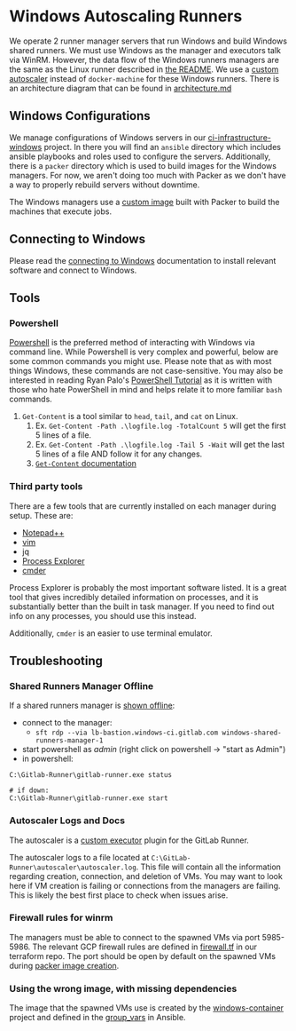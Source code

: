 # Windows Autoscaling Runners

We operate 2 runner manager servers that run Windows and build Windows shared runners. We
must use Windows as the manager and executors talk via WinRM. However, the data flow
of the Windows runners managers are the same as the Linux runner described in
[the README](../README.md). We use a [custom autoscaler](https://gitlab.com/gitlab-org/ci-cd/custom-executor-drivers/autoscaler)
instead of `docker-machine` for these Windows runners. There is an architecture diagram that
can be found in [architecture.md](./architecture.md)

## Windows Configurations

We manage configurations of Windows servers in our [ci-infrastructure-windows](https://ops.gitlab.net/gitlab-com/gl-infra/ci-infrastructure-windows)
project. In there you will find an `ansible` directory which includes ansible playbooks and roles
used to configure the servers. Additionally, there is a `packer` directory which is used to build
images for the Windows managers. For now, we aren't doing too much with Packer as we don't have
a way to properly rebuild servers without downtime.

The Windows managers use a [custom image](https://gitlab.com/gitlab-org/ci-cd/shared-runners/images/gcp/windows-containers/)
built with Packer to build the machines that execute jobs.

## Connecting to Windows

Please read the [connecting to Windows](./connecting.md) documentation
to install relevant software and connect to Windows.

## Tools

### Powershell

[Powershell](https://docs.microsoft.com/en-us/powershell/) is the preferred method
of interacting with Windows via command line. While Powershell is very complex and
powerful, below are some common commands you might use. Please note that as with
most things Windows, these commands are not case-sensitive. You may also be interested
in reading Ryan Palo's [PowerShell Tutorial](https://simpleprogrammer.com/powershell-tutorial/)
as it is written with those who hate PowerShell in mind and helps relate it to
more familiar `bash` commands.

1. `Get-Content` is a tool similar to `head`, `tail`, and `cat` on Linux. 
   1. Ex. `Get-Content -Path .\logfile.log -TotalCount 5` will get the first 5 lines of a file.
   2. Ex. `Get-Content -Path .\logfile.log -Tail 5 -Wait` will get the last 5 lines of a file AND follow it for any changes.
   3. [`Get-Content` documentation](https://docs.microsoft.com/en-us/powershell/module/microsoft.powershell.management/get-content?view=powershell-7)

### Third party tools

There are a few tools that are currently installed on each manager during setup. These are:

- [Notepad++](https://notepad-plus-plus.org/)
- [vim](https://chocolatey.org/packages/vim)
- jq
- [Process Explorer](https://docs.microsoft.com/en-us/sysinternals/downloads/process-explorer)
- [cmder](https://cmder.net/)

Process Explorer is probably the most important software listed. It is a great tool that gives
incredibly detailed information on processes, and it is substantially better than the built in
task manager. If you need to find out info on any processes, you should use this instead.

Additionally, `cmder` is an easier to use terminal emulator.

## Troubleshooting

### Shared Runners Manager Offline

If a shared runners manager is [shown offline](https://gitlab.com/gitlab-com/gl-infra/infrastructure/issues/9186):

- connect to the manager:
  - `sft rdp --via lb-bastion.windows-ci.gitlab.com windows-shared-runners-manager-1`
- start powershell as _admin_ (right click on powershell -> "start as Admin")
- in powershell:

```
C:\Gitlab-Runner\gitlab-runner.exe status

# if down:
C:\Gitlab-Runner\gitlab-runner.exe start
```

### Autoscaler Logs and Docs

The autoscaler is a [custom executor](https://docs.gitlab.com/runner/executors/custom.html) plugin
for the GitLab Runner.

The autoscaler logs to a file located at `C:\GitLab-Runner\autoscaler\autoscaler.log`. This file
will contain all the information regarding creation, connection, and deletion of VMs. You may want to look
here if VM creation is failing or connections from the managers are failing. This is likely
the best first place to check when issues arise.

### Firewall rules for winrm

The managers must be able to connect to the spawned VMs via port 5985-5986.
The relevant GCP firewall rules are defined in [firewall.tf](https://ops.gitlab.net/gitlab-com/gitlab-com-infrastructure/-/blob/master/environments/windows-ci/firewall.tf#L15-30)
in our terraform repo. The port should be open by default on the spawned
VMs during [packer image creation](https://gitlab.com/gitlab-org/ci-cd/shared-runners/images/gcp/windows-containers/-/blob/master/packer.json#L28-31).

### Using the wrong image, with missing dependencies

The image that the spawned VMs use is created by the [windows-container](https://gitlab.com/gitlab-org/ci-cd/shared-runners/images/gcp/windows-containers)
project and defined in the [group_vars](https://ops.gitlab.net/gitlab-com/gl-infra/ci-infrastructure-windows/-/blob/master/ansible/group_vars/gcp_role_runner_manager.yml#L48)
in Ansible.

